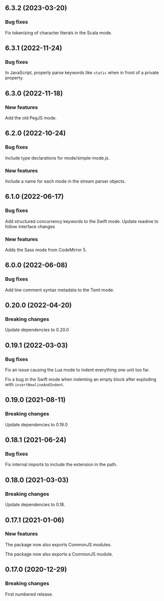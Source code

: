 ## 6.3.2 (2023-03-20)

### Bug fixes

Fix tokenizing of character literals in the Scala mode.

## 6.3.1 (2022-11-24)

### Bug fixes

In JavaScript, properly parse keywords like `static` when in front of a private property.

## 6.3.0 (2022-11-18)

### New features

Add the old PegJS mode.

## 6.2.0 (2022-10-24)

### Bug fixes

Include type declarations for mode/simple-mode.js.

### New features

Include a name for each mode in the stream parser objects.

## 6.1.0 (2022-06-17)

### Bug fixes

Add structured concurrency keywords to the Swift mode. Update readme to follow interface changes

### New features

Adds the Sass mode from CodeMirror 5.

## 6.0.0 (2022-06-08)

### Bug fixes

Add line comment syntax metadata to the Toml mode.

## 0.20.0 (2022-04-20)

### Breaking changes

Update dependencies to 0.20.0

## 0.19.1 (2022-03-03)

### Bug fixes

Fix an issue causing the Lua mode to indent everything one unit too far.

Fix a bug in the Swift mode when indenting an empty block after exploding with `insertNewlineAndIndent`.

## 0.19.0 (2021-08-11)

### Breaking changes

Update dependencies to 0.19.0

## 0.18.1 (2021-06-24)

### Bug fixes

Fix internal imports to include the extension in the path.

## 0.18.0 (2021-03-03)

### Breaking changes

Update dependencies to 0.18.

## 0.17.1 (2021-01-06)

### New features

The package now also exports CommonJS modules.

The package now also exports a CommonJS module.

## 0.17.0 (2020-12-29)

### Breaking changes

First numbered release.

